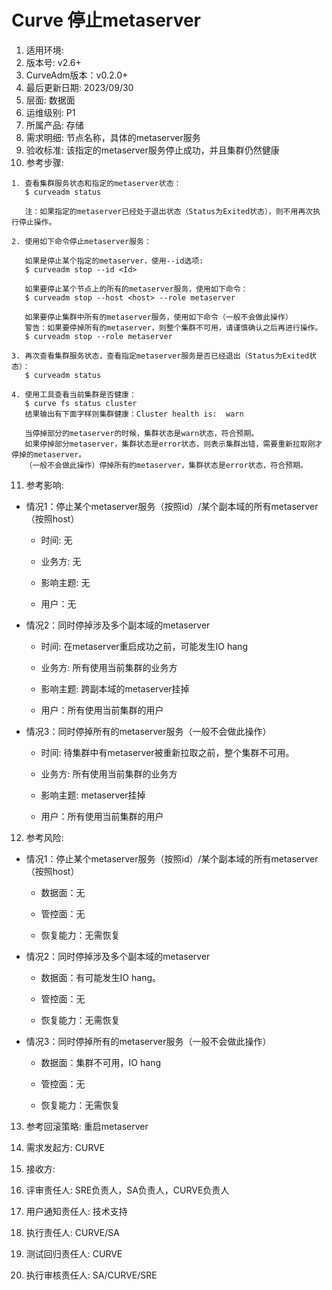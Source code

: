 # Curve 停止metaserver

1. 适用环境: 
2. 版本号: v2.6+
3. CurveAdm版本：v0.2.0+
4. 最后更新日期: 2023/09/30
5. 层面: 数据面
6. 运维级别: P1
7. 所属产品: 存储
8. 需求明细: 节点名称，具体的metaserver服务
9. 验收标准: 该指定的metaserver服务停止成功，并且集群仍然健康
10. 参考步骤:

```plaintext
1. 查看集群服务状态和指定的metaserver状态：
   $ curveadm status
   
   注：如果指定的metaserver已经处于退出状态（Status为Exited状态），则不用再次执行停止操作。
   
2. 使用如下命令停止metaserver服务：

   如果是停止某个指定的metaserver，使用--id选项:
   $ curveadm stop --id <Id>
   
   如果要停止某个节点上的所有的metaserver服务，使用如下命令：
   $ curveadm stop --host <host> --role metaserver
   
   如果要停止集群中所有的metaserver服务，使用如下命令（一般不会做此操作）
   警告：如果要停掉所有的metaserver，则整个集群不可用，请谨慎确认之后再进行操作。
   $ curveadm stop --role metaserver
   
3. 再次查看集群服务状态，查看指定metaserver服务是否已经退出（Status为Exited状态）：
   $ curveadm status
   
4. 使用工具查看当前集群是否健康：
   $ curve fs status cluster
   结果输出有下面字样则集群健康：Cluster health is:  warn
   
   当停掉部分的metaserver的时候，集群状态是warn状态，符合预期。
   如果停掉部分metaserver，集群状态是error状态，则表示集群出错，需要重新拉取刚才停掉的metaserver。
   （一般不会做此操作）停掉所有的metaserver，集群状态是error状态，符合预期。
```

11. 参考影响:

* 情况1：停止某个metaserver服务（按照id）/某个副本域的所有metaserver（按照host）

  * 时间: 无

  * 业务方: 无

  * 影响主题: 无

  * 用户：无

* 情况2：同时停掉涉及多个副本域的metaserver

  * 时间: 在metaserver重启成功之前，可能发生IO hang

  * 业务方: 所有使用当前集群的业务方

  * 影响主题: 跨副本域的metaserver挂掉

  * 用户：所有使用当前集群的用户

* 情况3：同时停掉所有的metaserver服务（一般不会做此操作）

  * 时间: 待集群中有metaserver被重新拉取之前，整个集群不可用。

  * 业务方: 所有使用当前集群的业务方

  * 影响主题: metaserver挂掉

  * 用户：所有使用当前集群的用户

12. 参考风险:

* 情况1：停止某个metaserver服务（按照id）/某个副本域的所有metaserver（按照host）

  * 数据面：无

  * 管控面：无

  * 恢复能力：无需恢复

* 情况2：同时停掉涉及多个副本域的metaserver

  * 数据面：有可能发生IO hang。

  * 管控面：无
  
  * 恢复能力：无需恢复

* 情况3：同时停掉所有的metaserver服务（一般不会做此操作）

  * 数据面：集群不可用，IO hang

  * 管控面：无
  
  * 恢复能力：无需恢复

13. 参考回滚策略: 重启metaserver

14. 需求发起方: CURVE

15. 接收方:

16. 评审责任人: SRE负责人，SA负责人，CURVE负责人

17. 用户通知责任人: 技术支持

18. 执行责任人: CURVE/SA

19. 测试回归责任人: CURVE

20. 执行审核责任人: SA/CURVE/SRE